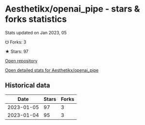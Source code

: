 # Aesthetikx/openai_pipe - stars & forks statistics

Stats updated on Jan 2023, 05

☋ Forks: 3

★ Stars: 97

[Open repository](https://github.com/Aesthetikx/openai_pipe)

[Open detailed stats for Aesthetikx/openai_pipe](https://reviewgithub.com/rep/Aesthetikx/openai_pipe)

## Historical data
| Date | Stars | Forks |
|------|-------|-------|
| 2023-01-05 | 97 | 3 | 
| 2023-01-04 | 95 | 3 | 

